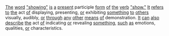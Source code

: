 [The](./the.md) [word](./word.md) ["showing"](./showing.md) [is](./is.md) [a](./a.md) [present](./present.md) participle [form](./form.md) [of](./of.md) [the](./the.md) [verb](./verb.md) ["show."](./show.md) [It](./it.md) [refers](./refers.md) [to](./to.md) [the](./the.md) act [of](./of.md) displaying, presenting, [or](./or.md) exhibiting [something](./something.md) [to](./to.md) [others](./others.md) visually, audibly, [or](./or.md) [through](./through.md) [any](./any.md) [other](./other.md) [means](./means.md) [of](./of.md) demonstration. [It](./it.md) [can](./can.md) [also](./also.md) [describe](./describe.md) [the](./the.md) act [of](./of.md) indicating [or](./or.md) revealing [something,](./something.md) [such](./such.md) [as](./as.md) emotions, qualities, [or](./or.md) characteristics.